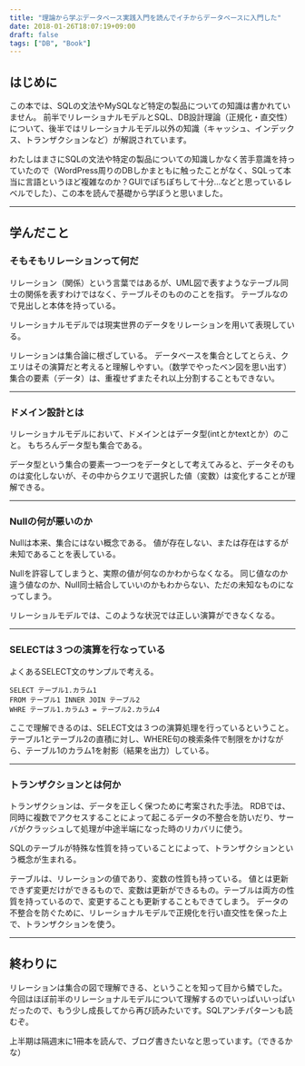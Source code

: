 ```yaml
---
title: "理論から学ぶデータベース実践入門を読んでイチからデータベースに入門した"
date: 2018-01-26T18:07:19+09:00
draft: false
tags: ["DB", "Book"]
---
```

## はじめに
この本では、SQLの文法やMySQLなど特定の製品についての知識は書かれていません。
前半でリレーショナルモデルとSQL、DB設計理論（正規化・直交性）について、後半ではリレーショナルモデル以外の知識（キャッシュ、インデックス、トランザクションなど）が解説されています。

わたしはまさにSQLの文法や特定の製品についての知識しかなく苦手意識を持っていたので（WordPress周りのDBしかまともに触ったことがなく、SQLって本当に言語というほど複雑なのか？GUIでぽちぽちして十分...などと思っているレベルでした）、この本を読んで基礎から学ぼうと思いました。

***

## 学んだこと

### そもそもリレーションって何だ
リレーション（関係）という言葉ではあるが、UML図で表すようなテーブル同士の関係を表すわけではなく、テーブルそのもののことを指す。
テーブルなので見出しと本体を持っている。

リレーショナルモデルでは現実世界のデータをリレーションを用いて表現している。

リレーションは集合論に根ざしている。
データベースを集合としてとらえ、クエリはその演算だと考えると理解しやすい。（数学でやったベン図を思い出す）
集合の要素（データ）は、重複せずまたそれ以上分割することもできない。

***

### ドメイン設計とは
リレーショナルモデルにおいて、ドメインとはデータ型(intとかtextとか）のこと。
もちろんデータ型も集合である。

データ型という集合の要素一つ一つをデータとして考えてみると、データそのものは変化しないが、その中からクエリで選択した値（変数）は変化することが理解できる。

***

### Nullの何が悪いのか
Nullは本来、集合にはない概念である。
値が存在しない、または存在はするが未知であることを表している。

Nullを許容してしまうと、実際の値が何なのかわからなくなる。
同じ値なのか違う値なのか、Null同士結合していいのかもわからない、ただの未知なものになってしまう。

リレーショルモデルでは、このような状況では正しい演算ができなくなる。

***

### SELECTは３つの演算を行なっている
よくあるSELECT文のサンプルで考える。

```
SELECT テーブル1.カラム1
FROM テーブル1 INNER JOIN テーブル2
WHRE テーブル1.カラム3 = テーブル2.カラム4
```


ここで理解できるのは、SELECT文は３つの演算処理を行っているということ。
テーブル1とテーブル2の直積に対し、WHERE句の検索条件で制限をかけながら、テーブル1のカラム1を射影（結果を出力）している。

***

### トランザクションとは何か
トランザクションは、データを正しく保つために考案された手法。
RDBでは、同時に複数でアクセスすることによって起こるデータの不整合を防いだり、サーバがクラッシュして処理が中途半端になった時のリカバリに使う。

SQLのテーブルが特殊な性質を持っていることによって、トランザクションという概念が生まれる。

テーブルは、リレーションの値であり、変数の性質も持っている。
値とは更新できず変更だけができるもので、変数は更新ができるもの。テーブルは両方の性質を持っているので、変更することも更新することもできてしまう。
データの不整合を防ぐために、リレーショナルモデルで正規化を行い直交性を保った上で、トランザクションを使う。

***

## 終わりに
リレーションは集合の図で理解できる、ということを知って目から鱗でした。
今回はほぼ前半のリレーショナルモデルについて理解するのでいっぱいいっぱいだったので、もう少し成長してから再び読みたいです。SQLアンチパターンも読むぞ。

上半期は隔週末に1冊本を読んで、ブログ書きたいなと思っています。（できるかな）

